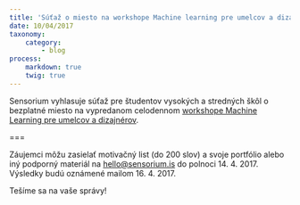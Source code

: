 ```yaml
---
title: 'Súťaž o miesto na workshope Machine learning pre umelcov a dizajnérov!'
date: 10/04/2017
taxonomy:
    category:
        - blog
process:
    markdown: true
    twig: true
---
```


Sensorium vyhlasuje súťaž pre študentov vysokých a stredných škôl o bezplatné miesto na vypredanom celodennom [workshope Machine Learning pre umelcov a dizajnérov](http://www.sensorium.is/workshops/machine-learning). 

===

Záujemci môžu zasielať motivačný list (do 200 slov) a svoje portfólio alebo iný podporný materiál na
hello@sensorium.is do polnoci 14. 4. 2017. Výsledky budú oznámené mailom 16. 4. 2017.

Tešíme sa na vaše správy!
